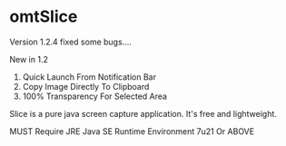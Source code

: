 # omtSlice
Version 1.2.4  fixed some bugs....  

New in 1.2  
1. Quick Launch From Notification Bar
2. Copy Image Directly To Clipboard  
3. 100% Transparency For Selected Area   

Slice is a pure java screen capture application. It's free and lightweight.   

MUST Require JRE Java SE Runtime Environment 7u21 Or ABOVE
